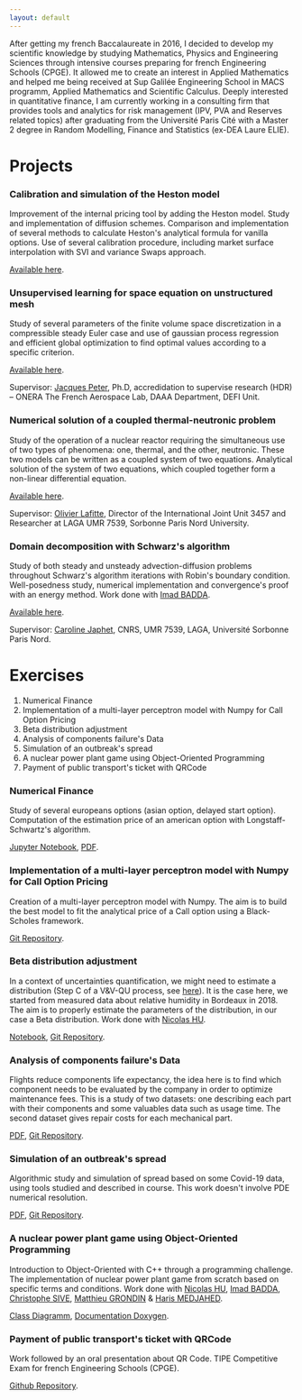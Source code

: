 ```yaml
---
layout: default
---
```

After getting my french Baccalaureate in 2016, I decided to develop my scientific knowledge by studying Mathematics, Physics and Engineering Sciences 
through intensive courses preparing for french Engineering Schools (CPGE). It allowed me to create an interest in Applied Mathematics and helped me 
being received at Sup Galilée Engineering School in MACS programm, Applied Mathematics and Scientific Calculus. 
Deeply interested in quantitative finance, I am currently working in a consulting firm that provides tools and analytics for 
risk management (IPV, PVA and Reserves related topics) after graduating from the Université Paris Cité with a Master 2 degree in
Random Modelling, Finance and Statistics (ex-DEA Laure ELIE).

# Projects

### Calibration and simulation of the Heston model
Improvement of the internal pricing tool by adding the Heston model. Study and implementation of diffusion schemes.
Comparison and implementation of several methods to calculate Heston's analytical formula for vanilla options. 
Use of several calibration procedure, including market surface interpolation with SVI and variance Swaps approach.

[Available here](./Projects/memoire_DUGUEY_Martin.pdf).

### Unsupervised learning for space equation on unstructured mesh
Study of several parameters of the finite volume space discretization in a compressible steady Euler case and use of gaussian process regression and efficient global optimization 
to find optimal values according to a specific criterion.

[Available here](./Projects/Rapport_DUGUEY_Martin.pdf).

Supervisor: [Jacques Peter](./https://www.onera.fr/en/staff/jacques-peter), Ph.D, accredidation to supervise research (HDR) – ONERA The French Aerospace Lab, DAAA Department, DEFI Unit.

### Numerical solution of a coupled thermal-neutronic problem
Study of the operation of a nuclear reactor requiring the simultaneous use of two types of phenomena: one, thermal, and the other, neutronic. These two models can be written as a coupled system of two equations. 
Analytical solution of the system of two equations, which coupled together form a non-linear differential equation.

[Available here](./Projects/DUGUEY_Martin_StageMAP5.pdf).

Supervisor: [Olivier Lafitte](./https://www.math.univ-paris13.fr/~lafitte/wiki/index.php?n=Main.HomePage), Director of the International Joint Unit 3457 and Researcher at LAGA UMR 7539, Sorbonne Paris Nord University.

### Domain decomposition with Schwarz's algorithm
Study of both steady and unsteady advection-diffusion problems throughout Schwarz's algorithm iterations with Robin's boundary condition. Well-posedness study, numerical implementation and convergence's proof with an energy method. Work done with [Imad BADDA](./https://www.linkedin.com/in/imad-badda/).

[Available here](./Projects/Projet_DD_MACS_2.pdf).

Supervisor: [Caroline Japhet](./https://www.math.univ-paris13.fr/~japhet/cjaphetmain.htm), CNRS, UMR 7539, LAGA, Université Sorbonne Paris Nord.

# Exercises

1.  Numerical Finance
2.  Implementation of a multi-layer perceptron model with Numpy for Call Option Pricing
3.  Beta distribution adjustment
4.  Analysis of components failure's Data
5.  Simulation of an outbreak's spread
6.  A nuclear power plant game using Object-Oriented Programming
7.  Payment of public transport's ticket with QRCode

### Numerical Finance
Study of several europeans options (asian option, delayed start option). Computation of the estimation price of an american option with Longstaff-Schwartz's algorithm.

[Jupyter Notebook](./Exercises/NumFi.html), [PDF](./Exercises/NumFi_BADDA_DUGUEY.pdf).

### Implementation of a multi-layer perceptron model with Numpy for Call Option Pricing
Creation of a multi-layer perceptron model with Numpy. The aim is to build the best model to fit the analytical price of 
a Call option using a Black-Scholes framework.

[Git Repository](./https://github.com/martinduguey/PricingCallMLP).

### Beta distribution adjustment
In a context of uncertainties quantification, we might need to estimate a distribution (Step C of a V&V-QU process, see [here](./https://github.com/mbaudin47/otsupgalilee-eleve/blob/master/0-Deroulement/MethodologieIncertitude-EN_arial.pdf")). It is the case here, we started from measured data about relative humidity in Bordeaux in 2018. The aim is to properly estimate the parameters of the distribution, in our case a Beta distribution. Work done with [Nicolas HU](./https://www.linkedin.com/in/nicolas-hu/).

[Notebook](./Exercises/ExerciceOpenTURNS_HU_DUGUEY.html), [Git Repository](./https://github.com/martinduguey/Projet-OT).

### Analysis of components failure's Data
Flights reduce components life expectancy, the idea here is to find which component needs to be evaluated by the company in order to optimize maintenance fees. This is a study of two datasets: one describing 
each part with their components and some valuables data such as usage time. The second dataset gives repair costs for each mechanical part.

[PDF](./Exercises/Rapport_ProjetSD.pdf), [Git Repository](./https://github.com/martinduguey/StatistiquesDescriptives).
          
### Simulation of an outbreak's spread
Algorithmic study and simulation of spread based on some Covid-19 data, using tools studied and described in course.
This work doesn't involve PDE numerical resolution.

[PDF](./Exercises/Projet__Algo.pdf), [Git Repository](./https://github.com/martinduguey/Projet_AlgoComplexite).

### A nuclear power plant game using Object-Oriented Programming
Introduction to Object-Oriented with C++ through a programming challenge. The implementation of nuclear power plant game from scratch based on specific terms and conditions. 
Work done with [Nicolas HU](./https://www.linkedin.com/in/nicolas-hu/), 
[Imad BADDA](./https://www.linkedin.com/in/imad-badda/), [Christophe SIVE](./https://www.linkedin.com/in/christophe-sive-6a6386ab/), [Matthieu GRONDIN](./https://www.linkedin.com/in/matthieu-grondin-8138a41b6/) & [Haris MEDJAHED](./https://www.linkedin.com/in/haris-medjahed-b80427167/).

[Class Diagramm](./Exercises/classdiagram.jpeg), [Documentation Doxygen](./Exercises/html_NuclearPPGame/index.html).

### Payment of public transport's ticket with QRCode
Work followed by an oral presentation about QR Code. TIPE Competitive Exam for french Engineering Schools (CPGE).

[Github Repository](./https://github.com/martinduguey/TIPE).